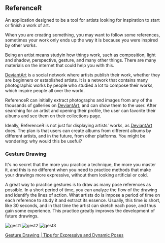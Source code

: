 ## ReferenceR

An application designed to be a tool for artists looking for inspiration to start or finish a work of art.

When you are creating something, you may want to follow some references, sometimes your work only ends up the way it is because you were inspired by other works.

Being an artist means studyin how things work, such as composition, light and shadow, perspective, gesture, and many other things. There are many materials on the internet that could help you with this. 

[DeviantArt](https://www.deviantart.com) is a social network where artists publish their work, whether they are beginners or established artists. It is a network that contains many photographic works by people who studied a lot to compose their works, which inspire people all over the world.

ReferenceR can initially extract photographs and images from any of the thousands of galleries on [DeviantArt](https://www.deviantart.com), and can show them to the user. After searching for an artist and opening their profile, the user can favorite their albums and see them on their collections page.

Ideally, ReferenceR is not just for displaying artists' works, as [DeviantArt](https://www.deviantart.com) does. The plan is that users can create albums from different albums by different artists, and in the future, from other platforms. You might be wondering: why would this be useful?

### Gesture Drawing

It's no secret that the more you practice a technique, the more you master it, and this is no different when you need to practice methods that make your drawings more expressive, without them looking artificial or cold.

A great way to practice gestures is to draw as many pose references as possible. In a short period of time, you can analyze the flow of the drawing and identify the lines of action. What artists do is impose a period of time on each reference to study it and extract its essence. Usually, this time is short, like 30 seconds, and in that time the artist can sketch each pose, and thus gain some experience. This practice greatly improves the development of future drawings.

![gest1](https://github.com/user-attachments/assets/b58f978a-6f2d-47bb-8c32-ce0d6cf55c36) ![gest2](https://github.com/user-attachments/assets/39834819-b647-40e7-8133-cbf1873e227f) ![gest3](https://github.com/user-attachments/assets/e5f8a98c-db81-4682-b9fd-e6464583ddb2)

[Gesture Drawing | Tips for Expressive and Dynamic Poses](https://youtu.be/D2gOtDcb8sc)
